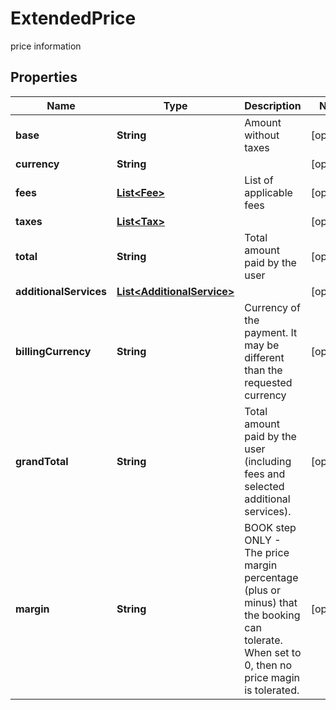 

# ExtendedPrice

price information

## Properties

| Name | Type | Description | Notes |
|------------ | ------------- | ------------- | -------------|
|**base** | **String** | Amount without taxes |  [optional] |
|**currency** | **String** |  |  [optional] |
|**fees** | [**List&lt;Fee&gt;**](Fee.md) | List of applicable fees |  [optional] |
|**taxes** | [**List&lt;Tax&gt;**](Tax.md) |  |  [optional] |
|**total** | **String** | Total amount paid by the user |  [optional] |
|**additionalServices** | [**List&lt;AdditionalService&gt;**](AdditionalService.md) |  |  [optional] |
|**billingCurrency** | **String** | Currency of the payment. It may be different than the requested currency |  [optional] |
|**grandTotal** | **String** | Total amount paid by the user (including fees and selected additional services). |  [optional] |
|**margin** | **String** | BOOK step ONLY - The price margin percentage (plus or minus) that the booking can tolerate. When set to 0, then no price magin is tolerated. |  [optional] |




